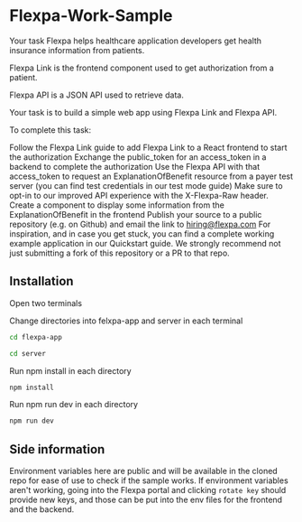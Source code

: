 # Flexpa-Work-Sample

Your task
Flexpa helps healthcare application developers get health insurance information from patients.

Flexpa Link is the frontend component used to get authorization from a patient.

Flexpa API is a JSON API used to retrieve data.

Your task is to build a simple web app using Flexpa Link and Flexpa API.

To complete this task:

Follow the Flexpa Link guide to add Flexpa Link to a React frontend to start the authorization
Exchange the public_token for an access_token in a backend to complete the authorization
Use the Flexpa API with that access_token to request an ExplanationOfBenefit resource from a payer test server (you can find test credentials in our test mode guide)
Make sure to opt-in to our improved API experience with the X-Flexpa-Raw header.
Create a component to display some information from the ExplanationOfBenefit in the frontend
Publish your source to a public repository (e.g. on Github) and email the link to hiring@flexpa.com
For inspiration, and in case you get stuck, you can find a complete working example application in our Quickstart guide. We strongly recommend not just submitting a fork of this repository or a PR to that repo.

## Installation
Open two terminals

Change directories into felxpa-app and server in each terminal

```bash
cd flexpa-app
```
```bash
cd server
```

Run npm install in each directory

```bash
npm install
```

Run npm run dev in each directory

```bash
npm run dev
```

## Side information

Environment variables here are public and will be available in the cloned repo for ease of use to check if the sample works.
If environment variables aren't working, going into the Flexpa portal and clicking `rotate key` should provide new keys, and those can be put into the env files for the frontend and the backend.


